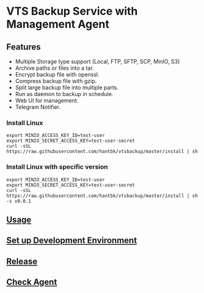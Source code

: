 # VTS Backup Service with Management Agent

## Features
- Multiple Storage type support (Local, FTP, SFTP, SCP, MinIO, S3)
- Archive paths or files into a tar.
- Encrypt backup file with openssl.
- Compress backup file with gzip.
- Split large backup file into multiple parts.
- Run as daemon to backup in schedule.
- Web UI for management.
- Telegram Notifier.

### Install Linux
```shell
export MINIO_ACCESS_KEY_ID=test-user
export MINIO_SECRET_ACCESS_KEY=test-user-secret
curl -sSL https://raw.githubusercontent.com/hantbk/vtsbackup/master/install | sh
```

### Install Linux with specific version
```shell
export MINIO_ACCESS_KEY_ID=test-user
export MINIO_SECRET_ACCESS_KEY=test-user-secret
curl -sSL https://raw.githubusercontent.com/hantbk/vtsbackup/master/install | sh -s v0.0.1
```

## [Usage](./doc/usage.md)
## [Set up Development Environment](./doc/minio-setup.md)
## [Release](./doc/release.md)
## [Check Agent](./doc/check-agent.md)

